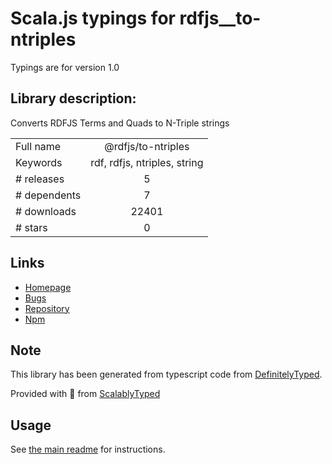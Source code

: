 
# Scala.js typings for rdfjs__to-ntriples

Typings are for version 1.0

## Library description:
Converts RDFJS Terms and Quads to N-Triple strings

|                    |                 |
| ------------------ | :-------------: |
| Full name          | @rdfjs/to-ntriples |
| Keywords           | rdf, rdfjs, ntriples, string |
| # releases         | 5 |
| # dependents       | 7 |
| # downloads        | 22401 |
| # stars            | 0 |

## Links
- [Homepage](https://github.com/rdfjs-base/to-ntriples)
- [Bugs](https://github.com/rdfjs-base/to-ntriples/issues)
- [Repository](https://github.com/rdfjs-base/to-ntriples)
- [Npm](https://www.npmjs.com/package/%40rdfjs%2Fto-ntriples)
    


## Note
This library has been generated from typescript code from [DefinitelyTyped](https://definitelytyped.org).

Provided with :purple_heart: from [ScalablyTyped](https://github.com/oyvindberg/ScalablyTyped)

## Usage
See [the main readme](../../readme.md) for instructions.


